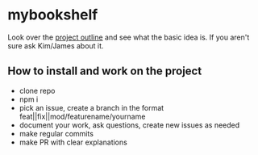 # mybookshelf
Look over the [project outline](https://docs.google.com/presentation/d/1gZxbguWTC9f97ecUPsUD4MMj86L3xcJDOXewjF-T1U0/edit#slide=id.p) and see what the basic idea is. If you aren't sure ask Kim/James about it.

## How to install and work on the project
- clone repo
- npm i
- pick an issue, create a branch in the format feat||fix||mod/featurename/yourname
- document your work, ask questions, create new issues as needed
- make regular commits
- make PR with clear explanations
